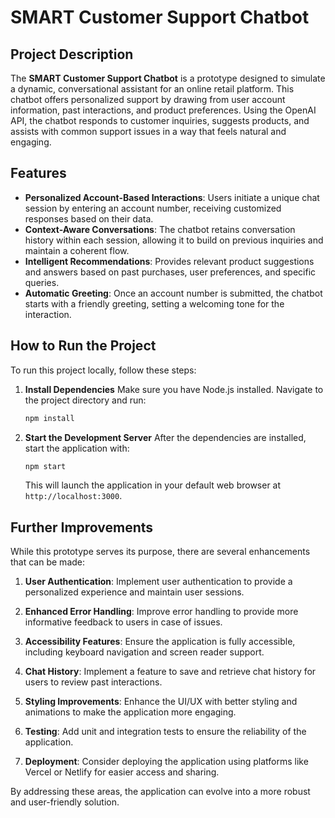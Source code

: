 # SMART Customer Support Chatbot

## Project Description

The **SMART Customer Support Chatbot** is a prototype designed to simulate a dynamic, conversational assistant for an online retail platform. This chatbot offers personalized support by drawing from user account information, past interactions, and product preferences. Using the OpenAI API, the chatbot responds to customer inquiries, suggests products, and assists with common support issues in a way that feels natural and engaging.

## Features

- **Personalized Account-Based Interactions**: Users initiate a unique chat session by entering an account number, receiving customized responses based on their data.
- **Context-Aware Conversations**: The chatbot retains conversation history within each session, allowing it to build on previous inquiries and maintain a coherent flow.
- **Intelligent Recommendations**: Provides relevant product suggestions and answers based on past purchases, user preferences, and specific queries.
- **Automatic Greeting**: Once an account number is submitted, the chatbot starts with a friendly greeting, setting a welcoming tone for the interaction.


## How to Run the Project

To run this project locally, follow these steps:

1. **Install Dependencies**
   Make sure you have Node.js installed. Navigate to the project directory and run:
   ```bash
   npm install
   ```

2. **Start the Development Server**
   After the dependencies are installed, start the application with:
   ```bash
   npm start
   ```
   This will launch the application in your default web browser at `http://localhost:3000`.

## Further Improvements

While this prototype serves its purpose, there are several enhancements that can be made:

1. **User Authentication**: Implement user authentication to provide a personalized experience and maintain user sessions.

2. **Enhanced Error Handling**: Improve error handling to provide more informative feedback to users in case of issues.

3. **Accessibility Features**: Ensure the application is fully accessible, including keyboard navigation and screen reader support.

4. **Chat History**: Implement a feature to save and retrieve chat history for users to review past interactions.

5. **Styling Improvements**: Enhance the UI/UX with better styling and animations to make the application more engaging.

6. **Testing**: Add unit and integration tests to ensure the reliability of the application.

7. **Deployment**: Consider deploying the application using platforms like Vercel or Netlify for easier access and sharing.

By addressing these areas, the application can evolve into a more robust and user-friendly solution.
